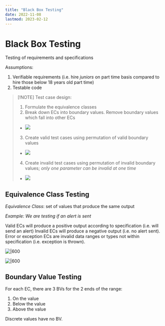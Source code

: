 ```yaml
---
title: "Black Box Testing"
date: 2022-11-08
lastmod: 2023-02-12
---
```

# Black Box Testing
Testing of requirements and specifications

Assumptions:
1. Verifiable requirements (i.e. hire *juniors* on part time basis compared to hire those below 18 years old part time)
2. Testable code

> [!NOTE] Test case design:
> 1. Formulate the equivalence classes
> 2. Break down ECs into boundary values. Remove boundary values which fall into other ECs
> 	- ![](https://i.imgur.com/fZ35b13.png)
> 3. Create valid test cases using permutation of valid boundary values
> 	- ![](https://i.imgur.com/QiSAbai.png)
> 4. Create invalid test cases using permutation of invalid boundary values; *only one parameter can be invalid at one time*
> 	- ![](https://i.imgur.com/wmxT0zZ.png)
> 

## Equivalence Class Testing
*Equivalence Class*: set of values that produce the same output

*Example: We are testing if an alert is sent*

Valid ECs will produce a positive output according to specification (i.e. will send an alert)
Invalid ECs will produce a negative output (i.e. no alert sent).
Error or exception ECs are invalid data ranges or types not within specification (i.e. exception is thrown).

![|600](https://i.imgur.com/ZQD4J5n.png)

![|600](https://i.imgur.com/LJ37vTq.png)

## Boundary Value Testing
For each EC, there are 3 BVs for the 2 ends of the range:
1. On the value
2. Below the value
3. Above the value

Discrete values have no BV.
